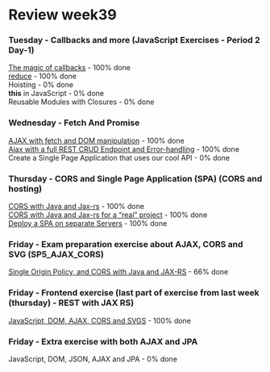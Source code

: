 # Review week39

### Tuesday - Callbacks and more (JavaScript Exercises - Period 2 Day-1)  
[The magic of callbacks](./1.Callbacks-and-more/magic-of-callbacks.md) - 100% done  
[reduce](./1.Callbacks-and-more/reduce.md) - 100% done  
Hoisting - 0% done  
**this** in JavaScript - 0% done  
Reusable Modules with Closures  - 0% done  

### Wednesday - Fetch And Promise  
[AJAX with fetch and DOM manipulation](./2.Fetch-and-promise/AJAXWithFetchAndDOMManipulation.md) - 100% done  
[Ajax with a full REST CRUD Endpoint and Error-handling](./2.Fetch-and-promise/AjaxWithAFullRESTCRUDEndpointAndError-handling.md) - 100% done  
Create a Single Page Application that uses our cool API - 0% done  
  
### Thursday - CORS and Single Page Application (SPA) (CORS and hosting)  
[CORS with Java and Jax-rs](./3.CORS-and-Single-Page-Application(SPA)/1.CORSWithJavaAndJax-rs/CORSWithJavaAndJax-rs.md) - 100% done  
[CORS with Java and Jax-rs for a “real” project](./3.CORS-and-Single-Page-Application(SPA)/2.CORS-with-Java-and-Jax-rs-for-a-real-project/CORS-with-Java-and-Jax-rs-for-a-real-project.md) - 100% done  
[Deploy a SPA on separate Servers](./3.CORS-and-Single-Page-Application(SPA)/3.Deploy-a-SPA-on-separate-Servers/deploy.md) - 100% done  

### Friday - Exam preparation exercise about AJAX, CORS and SVG (SP5_AJAX_CORS)  
[Single Origin Policy, and CORS with Java and JAX-RS](./4.Exam-preparation-exercise-about-AJAX-CORS-and-SVG/Exampreparation-exercise-about-AJAX-CORS-and-SVG.md) - 66% done  

### Friday - Frontend exercise (last part of exercise from last week (thursday) - REST with JAX RS)  
[JavaScript, DOM, AJAX, CORS and SVGS](./5.Frontend-exercise/Frontend-exercise.md) - 100% done  

### Friday - Extra exercise with both AJAX and JPA  
JavaScript, DOM, JSON, AJAX and JPA - 0% done  

